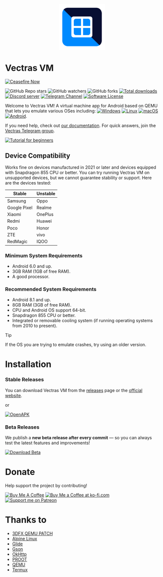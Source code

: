 <p align="center">
  <img src="resources/vectrasvm.png" style="width: 30%;" />
</p>

# Vectras VM
[![Ceasefire Now](https://badge.techforpalestine.org/default)](https://techforpalestine.org/learn-more)

![GitHub Repo stars](https://img.shields.io/github/stars/xoureldeen/Vectras-VM-Android)
![GitHub watchers](https://img.shields.io/github/watchers/xoureldeen/Vectras-VM-Android)
![GitHub forks](https://img.shields.io/github/forks/xoureldeen/Vectras-VM-Android)
[![Total downloads](https://img.shields.io/github/downloads/xoureldeen/Vectras-VM-Android/total)](https://github.com/xoureldeen/Vectras-VM-Android/releases)
[![Discord server](https://img.shields.io/discord/911060166810681345)][link-discord]
[![Telegram Channel][ico-telegram]][link-telegram]
[![Software License][ico-license]](LICENSE)

Welcome to Vectras VM! A virtual machine app for Android based on QEMU that lets you emulate various OSes including: [![Windows](https://custom-icon-badges.demolab.com/badge/Windows-0078D6?logo=windows11&logoColor=white)](https://www.microsoft.com/en-us/windows) [![Linux](https://img.shields.io/badge/Linux-FCC624?logo=linux&logoColor=black)](https://www.linux.org/) [![macOS](https://img.shields.io/badge/macOS-000000?logo=apple&logoColor=F0F0F0)](https://www.apple.com/macos) [![Android](https://img.shields.io/badge/Android-3DDC84?logo=android&logoColor=white)](https://www.android.com/).

If you need help, check out [our documentation](https://vectras.vercel.app/how.html). For quick answers, join the [Vectras Telegram group](http://t.me/vectras_vm_discussion).

[![Tutorial for beginners](https://img.youtube.com/vi/AlNbverd0xE/mqdefault.jpg)](https://www.youtube.com/watch?v=AlNbverd0xE)

## Device Compatibility

Works fine on devices manufactured in 2021 or later and devices equipped with Snapdragon 855 CPU or better. You can try running Vectras VM on unsupported devices, but we cannot guarantee stability or support. Here are the devices tested:

| Stable           | Unstable                                        |
| --------------- | ------------------------------------------- |
| Samsung      | Oppo      |
| Google Pixel      | Realme      |
| Xiaomi      | OnePlus      |
| Redmi      | Huawei      |
| Poco      | Honor      |
| ZTE      | vivo      |
| RedMagic      | IQOO      |

### Minimum System Requirements
- Android 6.0 and up.
- 3GB RAM (1GB of free RAM).
- A good processor.

### Recommended System Requirements
- Android 8.1 and up.
- 8GB RAM (3GB of free RAM).
- CPU and Android OS support 64-bit.
- Snapdragon 855 CPU or better.
- Integrated or removable cooling system (if running operating systems from 2010 to present).
> [!TIP]
> If the OS you are trying to emulate crashes, try using an older version.

# Installation

### Stable Releases

You can download Vectras VM from the [releases](https://github.com/xoureldeen/Vectras-VM-Android/releases) page or the [official website](https://vectras.vercel.app/download.html).

or


[![OpenAPK](https://img.shields.io/badge/Get%20it%20on-OpenAPK-3DDC84?style=for-the-badge&logo=android&logoColor=white)](https://www.openapk.net/vectras-vm/com.vectras.vm/)

### Beta Releases

We publish a **new beta release after every commit** — so you can always test the latest features and improvements!

[![Download Beta](https://img.shields.io/badge/Download-Beta-blue?style=for-the-badge&logo=github)](https://github.com/AnBui2004/Vectras-VM-Emu-Android/releases)

# Donate
Help support the project by contributing!

[![Buy Me A Coffee][ico-buymeacoffee]][link-buymeacoffee]
[![Buy Me a Coffee at ko-fi.com][ico-ko-fi]][link-ko-fi]
[![Support me on Patreon](https://img.shields.io/endpoint.svg?url=https%3A%2F%2Fshieldsio-patreon.vercel.app%2Fapi%3Fusername%3Dendel%26type%3Dpatrons&style=flat)](https://patreon.com/VectrasTeam)

# Thanks to
- [3DFX QEMU PATCH](https://github.com/kjliew/qemu-3dfx)
- [Alpine Linux](https://www.alpinelinux.org/)
- [Glide](https://github.com/bumptech/glide)
- [Gson](https://github.com/google/gson)
- [OkHttp](https://github.com/square/okhttp)
- [PROOT](https://proot-me.github.io/)
- [QEMU](https://github.com/qemu/qemu)
- [Termux](https://github.com/termux)

[ico-telegram]: https://img.shields.io/badge/Telegram-2CA5E0?logo=telegram&logoColor=white
[ico-discord]: https://img.shields.io/badge/Discord-%235865F2.svg?&logo=discord&logoColor=white
[ico-version]: https://img.shields.io/badge/Android-3DDC84?logo=android&logoColor=white
[ico-license]: https://img.shields.io/badge/License-GPL_v2-blue.svg
[ico-buymeacoffee]: https://img.shields.io/badge/Buy%20Me%20a%20Coffee-ffdd00?&logo=buy-me-a-coffee&logoColor=black
[ico-ko-fi]: https://img.shields.io/badge/Ko--fi-FF5E5B?logo=ko-fi&logoColor=white

[link-discord]: https://discord.gg/t8TACrKSk7
[link-telegram]: https://t.me/vectras_os
[link-repo]: https://github.com/xoureldeen/Vectras-VM-Android/
[link-releases]: https://github.com/xoureldeen/Vectras-VM-Android/releases/
[link-buymeacoffee]: https://www.buymeacoffee.com/vectrasvm
[link-ko-fi]: https://ko-fi.com/vectrasvm
